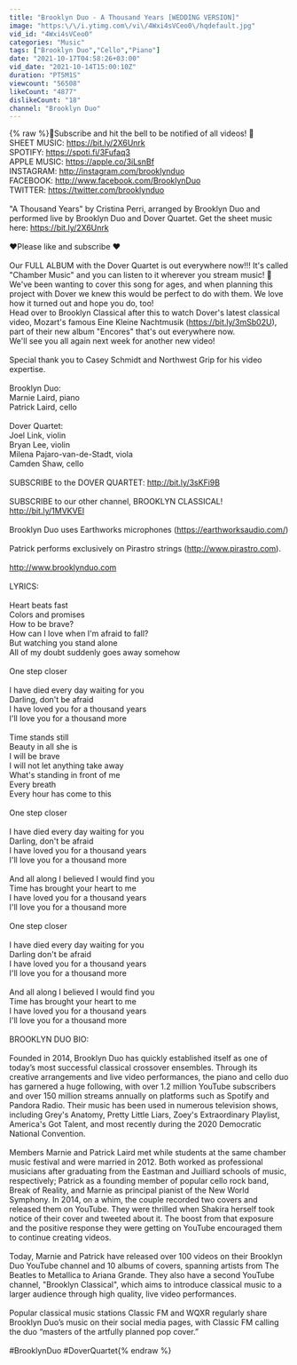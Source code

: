 ```yaml
---
title: "Brooklyn Duo - A Thousand Years [WEDDING VERSION]"
image: "https:\/\/i.ytimg.com\/vi\/4Wxi4sVCeo0\/hqdefault.jpg"
vid_id: "4Wxi4sVCeo0"
categories: "Music"
tags: ["Brooklyn Duo","Cello","Piano"]
date: "2021-10-17T04:58:26+03:00"
vid_date: "2021-10-14T15:00:10Z"
duration: "PT5M1S"
viewcount: "56508"
likeCount: "4877"
dislikeCount: "18"
channel: "Brooklyn Duo"
---
```

{% raw %}🔔Subscribe and hit the bell to be notified of all videos! 🔔<br />SHEET MUSIC: <a rel="nofollow" target="blank" href="https://bit.ly/2X6Unrk">https://bit.ly/2X6Unrk</a><br />SPOTIFY:  <a rel="nofollow" target="blank" href="https://spoti.fi/3Fufaq3">https://spoti.fi/3Fufaq3</a><br />APPLE MUSIC: <a rel="nofollow" target="blank" href="https://apple.co/3iLsnBf">https://apple.co/3iLsnBf</a><br />INSTAGRAM: <a rel="nofollow" target="blank" href="http://instagram.com/brooklynduo">http://instagram.com/brooklynduo</a><br />FACEBOOK: <a rel="nofollow" target="blank" href="http://www.facebook.com/BrooklynDuo">http://www.facebook.com/BrooklynDuo</a><br />TWITTER: <a rel="nofollow" target="blank" href="https://twitter.com/brooklynduo">https://twitter.com/brooklynduo</a><br /><br />&quot;A Thousand Years&quot; by Cristina Perri, arranged by Brooklyn Duo and performed live by Brooklyn Duo and Dover Quartet. Get the sheet music here: <a rel="nofollow" target="blank" href="https://bit.ly/2X6Unrk">https://bit.ly/2X6Unrk</a><br /><br />❤️Please like and subscribe ❤️<br /><br />Our FULL ALBUM with the Dover Quartet is out everywhere now!!! It's called &quot;Chamber Music&quot; and you can listen to it wherever you stream music! 🥳<br />We've been wanting to cover this song for ages, and when planning this project with Dover we knew this would be perfect to do with them. We love how it turned out and hope you do, too!<br />Head over to Brooklyn Classical after this to watch Dover's latest classical video, Mozart's famous Eine Kleine Nachtmusik (<a rel="nofollow" target="blank" href="https://bit.ly/3mSb02U),">https://bit.ly/3mSb02U),</a> part of their new album &quot;Encores&quot; that's out everywhere now. <br />We'll see you all again next week for another new video!<br /><br />Special thank you to Casey Schmidt and Northwest Grip for his video expertise.<br /><br />Brooklyn Duo:<br />Marnie Laird, piano<br />Patrick Laird, cello<br /><br />Dover Quartet:<br />Joel Link, violin<br />Bryan Lee, violin<br />Milena Pajaro-van-de-Stadt, viola <br />Camden Shaw, cello<br /><br />SUBSCRIBE to the DOVER QUARTET: <a rel="nofollow" target="blank" href="http://bit.ly/3sKFi9B">http://bit.ly/3sKFi9B</a><br /><br />SUBSCRIBE to our other channel, BROOKLYN CLASSICAL!  <a rel="nofollow" target="blank" href="http://bit.ly/1MVKVEl">http://bit.ly/1MVKVEl</a><br /><br />Brooklyn Duo uses Earthworks microphones (<a rel="nofollow" target="blank" href="https://earthworksaudio.com/)">https://earthworksaudio.com/)</a><br /><br />Patrick performs exclusively on Pirastro strings (<a rel="nofollow" target="blank" href="http://www.pirastro.com).">http://www.pirastro.com).</a><br /><br /><a rel="nofollow" target="blank" href="http://www.brooklynduo.com">http://www.brooklynduo.com</a><br /><br />LYRICS:<br /><br />Heart beats fast<br />Colors and promises<br />How to be brave?<br />How can I love when I'm afraid to fall?<br />But watching you stand alone<br />All of my doubt suddenly goes away somehow<br /><br />One step closer<br /><br />I have died every day waiting for you<br />Darling, don't be afraid<br />I have loved you for a thousand years<br />I'll love you for a thousand more<br /><br />Time stands still<br />Beauty in all she is<br />I will be brave<br />I will not let anything take away<br />What's standing in front of me<br />Every breath<br />Every hour has come to this<br /><br />One step closer<br /><br />I have died every day waiting for you<br />Darling, don't be afraid<br />I have loved you for a thousand years<br />I'll love you for a thousand more<br /><br />And all along I believed I would find you<br />Time has brought your heart to me<br />I have loved you for a thousand years<br />I'll love you for a thousand more<br /><br />One step closer<br /><br />I have died every day waiting for you<br />Darling don't be afraid<br />I have loved you for a thousand years<br />I'll love you for a thousand more<br /><br />And all along I believed I would find you<br />Time has brought your heart to me<br />I have loved you for a thousand years<br />I'll love you for a thousand more<br /><br />BROOKLYN DUO BIO:<br /><br />Founded in 2014, Brooklyn Duo has quickly established itself as one of today’s most successful classical crossover ensembles. Through its creative arrangements and live video performances, the piano and cello duo has garnered a huge following, with over 1.2 million YouTube subscribers and over 150 million streams annually on platforms such as Spotify and Pandora Radio. Their music has been used in numerous television shows, including Grey's Anatomy, Pretty Little Liars, Zoey's Extraordinary Playlist, America's Got Talent, and most recently during the 2020 Democratic National Convention. <br /><br />Members Marnie and Patrick Laird met while students at the same chamber music festival and were married in 2012. Both worked as professional musicians after graduating from the Eastman and Juilliard schools of music, respectively; Patrick as a founding member of popular cello rock band, Break of Reality, and Marnie as principal pianist of the New World Symphony. In 2014, on a whim, the couple recorded two covers and released them on YouTube. They were thrilled when Shakira herself took notice of their cover and tweeted about it. The boost from that exposure and the positive response they were getting on YouTube encouraged them to continue creating videos. <br /><br />Today, Marnie and Patrick have released over 100 videos on their Brooklyn Duo YouTube channel and 10 albums of covers, spanning artists from The Beatles to Metallica to Ariana Grande. They also have a second YouTube channel, &quot;Brooklyn Classical&quot;, which aims to introduce classical music to a larger audience through high quality, live video performances.<br /><br />Popular classical music stations Classic FM and WQXR regularly share Brooklyn Duo’s music on their social media pages, with Classic FM calling the duo “masters of the artfully planned pop cover.” <br /><br />#BrooklynDuo #DoverQuartet{% endraw %}
